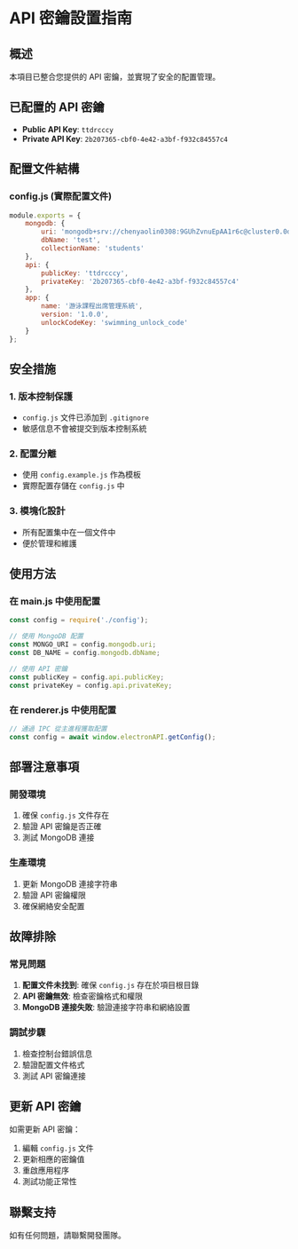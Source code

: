 # API 密鑰設置指南

## 概述
本項目已整合您提供的 API 密鑰，並實現了安全的配置管理。

## 已配置的 API 密鑰
- **Public API Key**: `ttdrcccy`
- **Private API Key**: `2b207365-cbf0-4e42-a3bf-f932c84557c4`

## 配置文件結構

### config.js (實際配置文件)
```javascript
module.exports = {
    mongodb: {
        uri: 'mongodb+srv://chenyaolin0308:9GUhZvnuEpAA1r6c@cluster0.0dhi0qc.mongodb.net/?retryWrites=true&w=majority&appName=Cluster0',
        dbName: 'test',
        collectionName: 'students'
    },
    api: {
        publicKey: 'ttdrcccy',
        privateKey: '2b207365-cbf0-4e42-a3bf-f932c84557c4'
    },
    app: {
        name: '游泳課程出席管理系統',
        version: '1.0.0',
        unlockCodeKey: 'swimming_unlock_code'
    }
};
```

## 安全措施

### 1. 版本控制保護
- `config.js` 文件已添加到 `.gitignore`
- 敏感信息不會被提交到版本控制系統

### 2. 配置分離
- 使用 `config.example.js` 作為模板
- 實際配置存儲在 `config.js` 中

### 3. 模塊化設計
- 所有配置集中在一個文件中
- 便於管理和維護

## 使用方法

### 在 main.js 中使用配置
```javascript
const config = require('./config');

// 使用 MongoDB 配置
const MONGO_URI = config.mongodb.uri;
const DB_NAME = config.mongodb.dbName;

// 使用 API 密鑰
const publicKey = config.api.publicKey;
const privateKey = config.api.privateKey;
```

### 在 renderer.js 中使用配置
```javascript
// 通過 IPC 從主進程獲取配置
const config = await window.electronAPI.getConfig();
```

## 部署注意事項

### 開發環境
1. 確保 `config.js` 文件存在
2. 驗證 API 密鑰是否正確
3. 測試 MongoDB 連接

### 生產環境
1. 更新 MongoDB 連接字符串
2. 驗證 API 密鑰權限
3. 確保網絡安全配置

## 故障排除

### 常見問題
1. **配置文件未找到**: 確保 `config.js` 存在於項目根目錄
2. **API 密鑰無效**: 檢查密鑰格式和權限
3. **MongoDB 連接失敗**: 驗證連接字符串和網絡設置

### 調試步驟
1. 檢查控制台錯誤信息
2. 驗證配置文件格式
3. 測試 API 密鑰連接

## 更新 API 密鑰

如需更新 API 密鑰：
1. 編輯 `config.js` 文件
2. 更新相應的密鑰值
3. 重啟應用程序
4. 測試功能正常性

## 聯繫支持

如有任何問題，請聯繫開發團隊。 